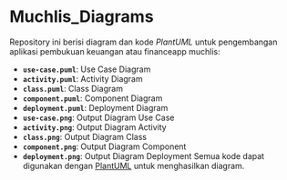 # Muchlis_Diagrams

Repository ini berisi diagram dan kode *PlantUML* untuk pengembangan aplikasi pembukuan keuangan atau financeapp muchlis:
- **`use-case.puml`**: Use Case Diagram
- **`activity.puml`**: Activity Diagram
- **`class.puml`**: Class Diagram
- **`component.puml`**: Component Diagram
- **`deployment.puml`**: Deployment Diagram
- **`use-case.png`**: Output Diagram Use Case
- **`activity.png`**: Output Diagram Activity
- **`class.png`**: Output Diagram Class
- **`component.png`**: Output Diagram Component
- **`deployment.png`**: Output Diagram Deployment
Semua kode dapat digunakan dengan [PlantUML](https://www.planttext.com/) untuk menghasilkan diagram.

